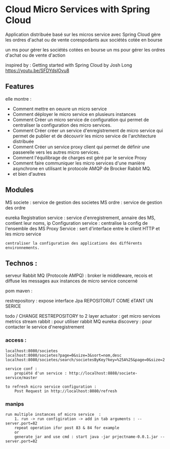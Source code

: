 # Cloud Micro Services with Spring Cloud

Application distribuée basé sur les micros service avec Spring Cloud
gère les ordres d'achat ou de vente corespodants aux sociétés cotée en bourse

un ms pour gérer les sociétés cotées en bourse
un ms pour gérer les ordres d'achat ou de vente d'action

inspired by : 
Getting started with Spring Cloud by Josh Long
https://youtu.be/SFDYdslOvu8

## Features

elle montre : 
- Comment mettre en oeuvre un micro service
- Comment déployer le micro service en plusieurs instances
- Comment Créer un micro service de configuration qui permet de centraliser la configuration des micro services.
- Comment Créer créer un service d'enregistrement de micro service qui permet de publier et de découvrir les micro service de l'architecture distribuée
- Comment Créer un service proxy client qui permet de définir une passerelle vers les autres micro services.
- Comment l'équilibrage de charges est géré par le service Proxy
- Comment faire communiquer les micro services d'une manière asynchrone en utilisant le protocole AMQP de Brocker Rabbit MQ.
- et bien d'autres


## Modules

MS societe					:  service de gestion des societes 
MS ordre					: service de gestion des ordre

eureka Registration service	: service d'enregistrement, annaire des MS, contient leur noms, ip 
Configuration service		: centralise la config de l'ensemble des MS
Proxy Service  				: sert d'interface entre le client HTTP et les micro service

 	centraliser la configuration des applications des différents environnements.

## Technos :

serveur Rabbit MQ (Protocole AMPQ) : broker le middleware, recois et diffuse les messages aux instances de micro service concerné

pom maven :

restrepository : expose interface Jpa REPOSITORUT COME éTANT  UN SERICE

todo / CHANGE RESTREPOSITORY to 2 layer 
actuator : 	get micro services metrics
stream rabbit : pour utiliser rabbit MQ
eureka discovery : pour contacter le service d'neregistrement 


### access :
 
	localhost:8080/societes
	localhost:8080/societes?page=0&size=3&sort=nom,desc
	localhost:8080/societes/search/societesByKey?key=%25A%25&page=0&size=2

	service conf : 
		propiété d'un service : http://localhost:8888/societe-service/master

	to refresh micro service configuration : 
		Post Request in http://localhost:8080/refresh 

### manips

	run multiple instances of micro service  :  
		1. run -> run configiration -> add in tab arguments : --server.port=82 
		repeat operation ifor post 83 & 84 for example
		or
		generate jar and use cmd : start java -jar prjectname-0.0.1.jar --server.port=82 
